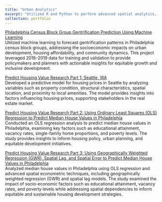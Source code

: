 ```yaml
---
title: "Urban Analytics"
excerpt: "Utilized R and Python to perform advanced spatial analytics, providing insights into urban patterns and supporting city decision-making processes. Projects included analyzing police patrolling strategies, housing price trends, drunk driving incidents, and other critical urban issues. <br/><img src='/images/AnalyticsProfile.png' style='width: 800px; height: 400px;'>"
collection: portfolio
---
```


[Philadelphia Census Block Group Gentrification Prediction Using Machine Learning](../../files/PPA_PhillyGentrif.html "Philadelphia Census Block Group Gentrification Prediction Using Machine Learning")<br>
Utilized machine learning to forecast gentrification patterns in Philadelphia census block groups, addressing the socioeconomic impacts on urban development, housing affordability, and community dynamics. This project leveraged 2018–2019 data for training and validation to provide policymakers and planners with actionable insights for equitable growth and inclusive development.

[Predict Housing Value Research Part 1: Seattle, WA](../../files/PPA_PredictHHprice.html "Predict Housing Value of Seattle, WA")<br>
Developed a predictive model for housing prices in Seattle by analyzing variables such as property condition, structural characteristics, spatial location, and proximity to local amenities. The model provides insights into factors influencing housing prices, supporting stakeholders in the real estate market.

[Predict Housing Value Research Part 2: Using Ordinary Least Squares (OLS) Regression to Predict Median House Values in Philadelphia](../../files/STAT_MedianHHValue_OLS "Predict Housing Value Research Part 2: Using Ordinary Least Squares (OLS) Regression to Predict Median House Values in Philadelphia")<br>
Conducted an OLS regression analysis to predict median house values in Philadelphia, examining key factors such as educational attainment, vacancy rates, single-family home proportions, and poverty levels. The study provides insights to inform housing policy, urban planning, and equitable development initiatives.

[Predict Housing Value Research Part 3: Using Geographically Weighted Regression (GWR), Spatial Lag, and Spatial Error to Predict Median House Values in Philadelphia](../../files/STAT_MedianHHValue_GWR "Predict Housing Value Research Part 3: Using Geographically Weighted Regression (GWR), Spatial Lag, and Spatial Error to Predict Median House Values in Philadelphia")<br>
Analyzed median house values in Philadelphia using OLS regression and advanced spatial econometric techniques, including geographically weighted regression (GWR) and spatial lag models. The study examined the impact of socio-economic factors such as educational attainment, vacancy rates, and poverty levels while addressing spatial dependencies to inform equitable and sustainable housing development strategies.